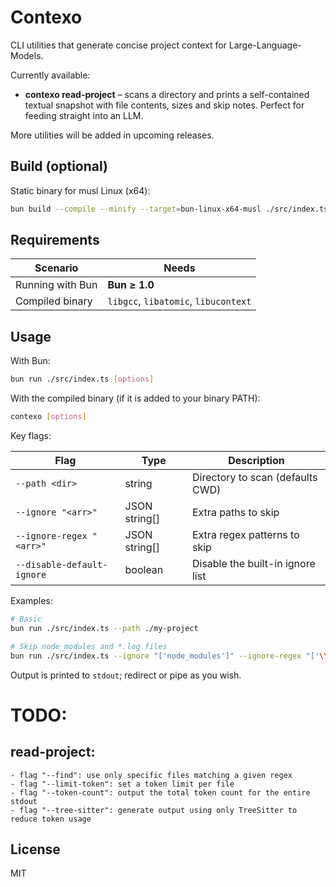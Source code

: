 # Contexo

CLI utilities that generate concise project context for Large-Language-Models.

Currently available:

* **contexo read-project** – scans a directory and prints a self-contained textual snapshot with file contents, sizes and skip notes. Perfect for feeding straight into an LLM.

More utilities will be added in upcoming releases.

## Build (optional)

Static binary for musl Linux (x64):

```bash
bun build --compile --minify --target=bun-linux-x64-musl ./src/index.ts --outfile contexo
```

## Requirements

| Scenario            | Needs                               |
|---------------------|--------------------------------------|
| Running with Bun    | **Bun ≥ 1.0**                        |
| Compiled binary     | `libgcc`, `libatomic`, `libucontext` |

## Usage

With Bun:

```bash
bun run ./src/index.ts [options]
```

With the compiled binary (if it is added to your binary PATH):

```bash
contexo [options]
```

Key flags:

| Flag                       | Type          | Description                          |
|----------------------------|---------------|--------------------------------------|
| `--path <dir>`             | string        | Directory to scan (defaults CWD)     |
| `--ignore "<arr>"`         | JSON string[] | Extra paths to skip                  |
| `--ignore-regex "<arr>"`   | JSON string[] | Extra regex patterns to skip         |
| `--disable-default-ignore` | boolean       | Disable the built-in ignore list     |

Examples:

```bash
# Basic
bun run ./src/index.ts --path ./my-project

# Skip node_modules and *.log files
bun run ./src/index.ts --ignore "['node_modules']" --ignore-regex "['\\.log$']"
```

Output is printed to `stdout`; redirect or pipe as you wish.

# TODO:

## read-project:
    - flag "--find": use only specific files matching a given regex
    - flag "--limit-token": set a token limit per file
    - flag "--token-count": output the total token count for the entire stdout
    - flag "--tree-sitter": generate output using only TreeSitter to reduce token usage



## License

MIT

